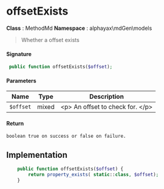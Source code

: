 
# offsetExists

**Class** : MethodMd
**Namespace**  : alphayax\mdGen\models


> Whether a offset exists


#### Signature

```php
 public function offsetExists($offset);
```

#### Parameters

| Name | Type | Description |
|---|---|---|
| `$offset` | mixed | &lt;p&gt; An offset to check for. &lt;/p&gt; |

#### Return

    boolean true on success or false on failure.

## Implementation

```php
    public function offsetExists($offset) {
        return property_exists( static::class, $offset);
    }

```
